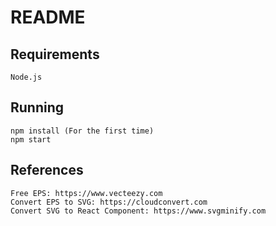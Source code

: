 # **README**

## Requirements

    Node.js

## Running

    npm install (For the first time)
    npm start

## References

    Free EPS: https://www.vecteezy.com
    Convert EPS to SVG: https://cloudconvert.com
    Convert SVG to React Component: https://www.svgminify.com
    